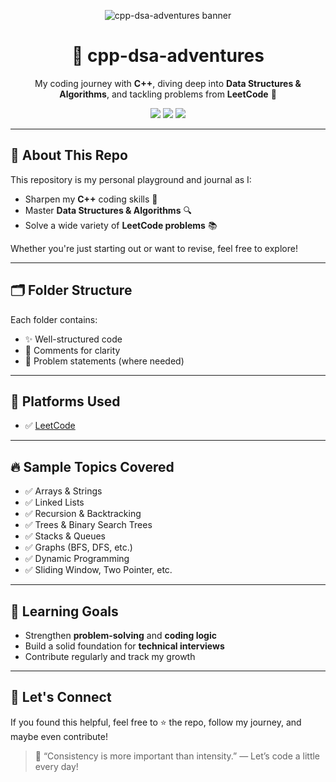 <p align="center">
  <img src="https://capsule-render.vercel.app/api?type=waving&color=0:0f172a,100:4f46e5&height=200&section=header&text=cpp-dsa-adventures%20🗺️&fontSize=45&fontColor=FFFFFF" alt="cpp-dsa-adventures banner"/>
</p>

<h1 align="center">🧭 cpp-dsa-adventures</h1>
<p align="center">My coding journey with <strong>C++</strong>, diving deep into <strong>Data Structures & Algorithms</strong>, and tackling problems from <strong>LeetCode</strong> 🚀</p>

<p align="center">
  <img src="https://img.shields.io/badge/language-C%2B%2B-blue?style=for-the-badge&logo=c%2B%2B&logoColor=white" />
  <img src="https://img.shields.io/badge/DSA-learning-orange?style=for-the-badge" />
  <img src="https://img.shields.io/badge/LeetCode-Practice-brightgreen?style=for-the-badge" />
</p>

---

## 📌 About This Repo

This repository is my personal playground and journal as I:
- Sharpen my **C++** coding skills 🧠
- Master **Data Structures & Algorithms** 🔍
- Solve a wide variety of **LeetCode problems** 📚

Whether you're just starting out or want to revise, feel free to explore!

---

## 🗂️ Folder Structure


Each folder contains:
- ✨ Well-structured code
- 📘 Comments for clarity
- 📄 Problem statements (where needed)

---

## 🚀 Platforms Used

- ✅ [LeetCode](https://leetcode.com/)

---

## 🔥 Sample Topics Covered

- ✅ Arrays & Strings
- ✅ Linked Lists
- ✅ Recursion & Backtracking
- ✅ Trees & Binary Search Trees
- ✅ Stacks & Queues
- ✅ Graphs (BFS, DFS, etc.)
- ✅ Dynamic Programming
- ✅ Sliding Window, Two Pointer, etc.

---

## 🧠 Learning Goals

- Strengthen **problem-solving** and **coding logic**
- Build a solid foundation for **technical interviews**
- Contribute regularly and track my growth

---

## 📣 Let's Connect

If you found this helpful, feel free to ⭐ the repo, follow my journey, and maybe even contribute!

> 💬 “Consistency is more important than intensity.” — Let’s code a little every day!


